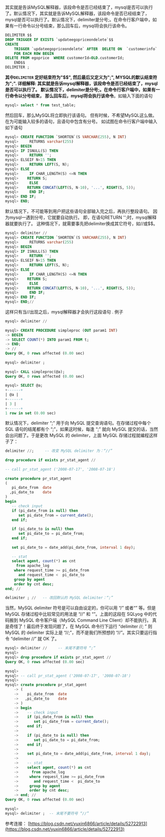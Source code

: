 其实就是告诉MySQL解释器，该段命令是否已经结束了，mysql是否可以执行了。默认情况下，其实就是告诉MySQL解释器，该段命令是否已经结束了，mysql是否可以执行了。默认情况下，delimiter是分号;。在命令行客户端中，如果有一行命令以分号结束，那么回车后，mysql将会执行该命令。

```sql
DELIMITER $$   
DROP TRIGGER IF EXISTS `updateegopriceondelete`$$   
CREATE   
    TRIGGER `updateegopriceondelete` AFTER  DELETE ON  `customerinfo`   
    FOR EACH ROW BEGIN   
DELETE FROM egoprice  WHERE customerId=OLD.customerId;   
    END$$   
DELIMITER ;   
```

**其中`DELIMITER` 定好结束符为"$$", 然后最后又定义为";", MYSQL的默认结束符为";". 
详细解释: 
其实就是告诉mysql解释器，该段命令是否已经结束了，mysql是否可以执行了。 
默认情况下，delimiter是分号;。在命令行客户端中，如果有一行命令以分号结束， 
那么回车后，mysql将会执行该命令**。如输入下面的语句 

```sql
mysql> select * from test_table; 
```

然后回车，那么MySQL将立即执行该语句。 
但有时候，不希望MySQL这么做。在为可能输入较多的语句，且语句中包含有分号。 
如试图在命令行客户端中输入如下语句 

```sql
mysql> CREATE FUNCTION `SHORTEN`(S VARCHAR(255), N INT)   
mysql>     RETURNS varchar(255)   
mysql> BEGIN   
mysql> IF ISNULL(S) THEN   
mysql>     RETURN '';   
mysql> ELSEIF N<15 THEN   
mysql>     RETURN LEFT(S, N);   
mysql> ELSE   
mysql>     IF CHAR_LENGTH(S) <=N THEN   
mysql>    RETURN S;   
mysql>     ELSE   
mysql>    RETURN CONCAT(LEFT(S, N-10), '...', RIGHT(S, 5));   
mysql>     END IF;   
mysql> END IF;   
mysql> END;   
```

默认情况下，不可能等到用户把这些语句全部输入完之后，再执行整段语句。 
因为mysql一遇到分号，它就要自动执行。 
即，在语句RETURN '';时，mysql解释器就要执行了。 
这种情况下，就需要事先把delimiter换成其它符号，如//或$$。 

```sql
mysql> delimiter //   
mysql> CREATE FUNCTION `SHORTEN`(S VARCHAR(255), N INT)   
mysql>     RETURNS varchar(255)   
mysql> BEGIN   
mysql> IF ISNULL(S) THEN   
mysql>     RETURN '';   
mysql> ELSEIF N<15 THEN   
mysql>     RETURN LEFT(S, N);   
mysql> ELSE   
mysql>     IF CHAR_LENGTH(S) <=N THEN   
mysql>    RETURN S;   
mysql>     ELSE   
mysql>    RETURN CONCAT(LEFT(S, N-10), '...', RIGHT(S, 5));   
mysql>     END IF;   
mysql> END IF;   
mysql> END;//   
```

这样只有当//出现之后，mysql解释器才会执行这段语句 .
例子

```sql
mysql> delimiter //   
  
mysql> CREATE PROCEDURE simpleproc (OUT param1 INT)   
-> BEGIN   
-> SELECT COUNT(*) INTO param1 FROM t;   
-> END;   
-> //   
Query OK, 0 rows affected (0.00 sec)   
  
mysql> delimiter ;   
  
mysql> CALL simpleproc(@a);   
Query OK, 0 rows affected (0.00 sec)   
  
mysql> SELECT @a;   
+------+   
| @a |   
+------+   
| 3 |   
+------+   
1 row in set (0.00 sec)   
```

默认情况下，delimiter “;” 用于向 MySQL 提交查询语句。在存储过程中每个 SQL 语句的结尾都有个 “;”，如果这时候，每逢 “;” 就向 MySQL 提交的话，当然会出问题了。于是更改 MySQL 的 delimiter，上面 MySQL 存储过程就编程这样子了： 

```sql
delimiter //;     -- 改变 MySQL delimiter 为：“//”   
  
drop procedure if exists pr_stat_agent //   
  
-- call pr_stat_agent ('2008-07-17', '2008-07-18')   
  
create procedure pr_stat_agent   
(   
   pi_date_from  date   
  ,pi_date_to    date   
)   
begin   
   -- check input   
   if (pi_date_from is null) then   
      set pi_date_from = current_date();   
   end if;   
  
   if (pi_date_to is null) then   
      set pi_date_to = pi_date_from;   
   end if;   
  
   set pi_date_to = date_add(pi_date_from, interval 1 day);   
  
   -- stat   
   select agent, count(*) as cnt   
     from apache_log   
    where request_time >= pi_date_from   
      and request_time <  pi_date_to   
    group by agent   
    order by cnt desc;   
end; //   
  
delimiter ; //   -- 改回默认的 MySQL delimiter：“;”   
```

当然，MySQL delimiter 符号是可以自由设定的，你可以用 “/” 或者“” 等。但是 MySQL 存储过程中比较常见的用法是 “//” 和 “”。上面的这段在 SQLyog 中的代码搬到 MySQL 命令客户端（MySQL Command Line Client）却不能执行。 
真是奇怪了！最后终于发现问题了，在 MySQL 命令行下运行 “delimiter //; ” 则 MySQL 的 delimiter 实际上是 “//;”，而不是我们所预想的 “//”。其实只要运行指令 “delimiter //” 就 OK 了。 
 

```sql
mysql> delimiter //     -- 末尾不要符号 “;”   
mysql>   
mysql> drop procedure if exists pr_stat_agent //   
Query OK, 0 rows affected (0.00 sec)   
  
mysql>   
mysql> -- call pr_stat_agent ('2008-07-17', '2008-07-18')   
mysql>   
mysql> create procedure pr_stat_agent   
    -> (   
    ->    pi_date_from  date   
    ->   ,pi_date_to    date   
    -> )   
    -> begin   
    ->    -- check input   
    ->    if (pi_date_from is null) then   
    ->       set pi_date_from = current_date();   
    ->    end if;   
    ->   
    ->    if (pi_date_to is null) then   
    ->       set pi_date_to = pi_date_from;   
    ->    end if;   
    ->   
    ->    set pi_date_to = date_add(pi_date_from, interval 1 day);   
    ->   
    ->    -- stat   
    ->    select agent, count(*) as cnt   
    ->      from apache_log   
    ->     where request_time >= pi_date_from   
    ->       and request_time <  pi_date_to   
    ->     group by agent   
    ->     order by cnt desc;   
    -> end; //   
Query OK, 0 rows affected (0.00 sec)   
  
mysql>   
mysql> delimiter ;  -- 末尾不要符号 “//”   
```

参考连接：
[https://blog.csdn.net/yuxin6866/article/details/52722913](https://blog.csdn.net/yuxin6866/article/details/52722913)
